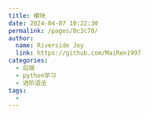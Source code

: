 ```yaml
---
title: 模块
date: 2024-04-07 10:22:30
permalink: /pages/0c3c78/
author:
  name: Riverside Joy
  link: https://github.com/MaiRen1997
categories:
  - 后端
  - python学习
  - 进阶语法
tags:
  - 
---
```

